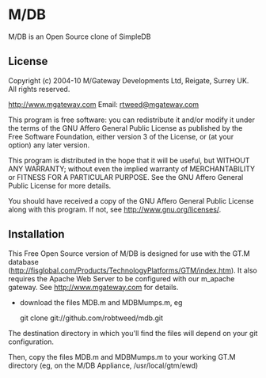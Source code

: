 # M/DB
 
M/DB is an Open Source clone of SimpleDB

## License

Copyright (c) 2004-10 M/Gateway Developments Ltd,
Reigate, Surrey UK.
All rights reserved.

http://www.mgateway.com
Email: rtweed@mgateway.com

This program is free software: you can redistribute it and/or modify it under the terms of the GNU Affero General Public License as published by the Free Software Foundation, either version 3 of the License, or (at your option) any later version.

This program is distributed in the hope that it will be useful, but WITHOUT ANY WARRANTY; without even the implied warranty of MERCHANTABILITY or FITNESS FOR A PARTICULAR PURPOSE.  See the GNU Affero General Public License for more details.

You should have received a copy of the GNU Affero General Public License along with this program.  If not, see <http://www.gnu.org/licenses/>.

## Installation

This Free Open Source version of M/DB is designed for use with the GT.M database (http://fisglobal.com/Products/TechnologyPlatforms/GTM/index.htm).  It also requires the Apache Web Server to be configured with our m_apache gateway. See http://www.mgateway.com for details.

- download the files MDB.m and MDBMumps.m, eg

    git clone git://github.com/robtweed/mdb.git

The destination directory in which you'll find the files will depend on your git configuration.
	
Then, copy the files MDB.m and MDBMumps.m to your working GT.M directory (eg, on the M/DB Appliance, /usr/local/gtm/ewd)


    


